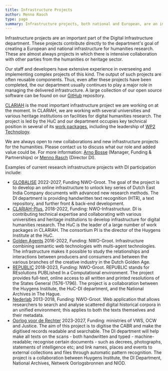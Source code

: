 ```yaml
---
title: Infrastructure Projects
author: Menno Rasch
type: page
summary: Infrastructure projects, both national and European, are an important part of the Digital Infrastructure section of the KNAW Humanities Cluster (HuC). These projects contribute directly to the department's goal of creating an infrastructure for humanities research.
---
```

Infrastructure projects are an important part of the Digital Infrastructure department. These projects contribute directly to the department's goal of creating a European and national infrastructure for humanities research. These are almost always projects in which there is intensive collaboration with other parties from the humanities or heritage sector.

Our staff and developers have  extensive experience in overseeing and implementing complex projects of this kind. The output of such projects are often reusable components. Thus, even after these projects have been completed, the our department usually continues to play a major role in managing the delivered infrastructure. A large collection of our open source software can be found on our [GitHub](https://github.com/knaw-huc) repository. 

[CLARIAH](https://www.clariah.nl) is the most important infrastructure project we are working on at the moment. In CLARIAH, we are working with several universities and various heritage institutions on facilities for digital humanities research. The project is led by the HuC and our department occupies key technical position in several of its [work packages](https://www.clariah.nl/work-packages), including the leadership of [WP2 Technology](https://www.clariah.nl/wp2-technology).

We are always open to new collaborations and new infrastructure projects for the humanities. Please contact us to discuss what our role and added value could be. For more information: [Arno Bosse](mailto:arno.bosse@di.huc.knaw.nl) (Manager, Funding & Partnerships) or [Menno Rasch](mailto:menno.rasch@di.huc.knaw.nl) (Director DI).

Examples of current research infrastructure projects with DI participation include:

* [GLOBALISE](https://globalise.huygens.knaw.nl) 2022-2027, Funding NWO-Groot. The goal of the project is to develop an online infrastructure to unlock key series of Dutch East India Company documents with advanced new research methods. The DI department is providing handwritten text recognition (HTR), a text repository, and further front & back-end development.
* [CLARIAH-Plus](https://www.clariah.nl), 2018-2022, Funding: NWO-Infrastructuur.
DI is contributing technical expertise and collaborating with various universities and heritage institutions to develop infrastructure for digital humanities research. The HuC is the leader of a large number of work packages in CLARIAH. The consortium PI is the director of the Huygens Institute at the HuC.
* [Golden Agents](https://www.goldenagents.org) 2016-2022, Funding: NWO-Groot. Infrastructure combining semantic web technologies with multi-agent technologies. The infrastructure makes it possible to study the relationships and interactions between producers and consumers and between the various branches of the creative industry in the Dutch Golden Age.
* [REPUBLIC](https://republic.huygens.knaw.nl) 2018-2023, Funding: NWO-Groot. REPUBLIC stands for REsolutions PUBLished In a Computational environment. The project provides full-text, online access to all written and printed resolutions of the States General (1576-1796). The project is a collaboration between the Huygens Institute, the HuC-DI department, and the National Archives in The Hague.
* [Nederlab](https://www.nederlab.nl/) 2013-2018, Funding: NWO-Groot. Web application that allows researchers to search and analyse scattered digital historical corpora in an unified environment; this applies to both the texts themselves and their metadata.
* [Oorlog voor de Rechter](https://www.oorlogvoorderechter.nl/) 2023-2027, Funding: ministries of VWS, OCW and Justice. 
The aim of this project is to digitise the CABR and make the digitised records readable and searchable. The DI department will help make all texts on the scans - both handwritten and typed - machine-readable; recognise certain documents - such as decrees, photographs, statements of intelligence etc; and link names, places and events to external collections and files through automatic pattern recognition. The project is a collaboration between Huygens Institute, the DI Department, National Archives, Netwerk Oorlogsbronnen and NIOD.
